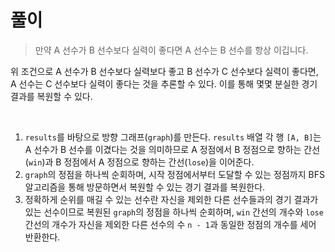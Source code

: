 # 풀이
> 만약 A 선수가 B 선수보다 실력이 좋다면 A 선수는 B 선수를 항상 이깁니다. 

위 조건으로 A 선수가 B 선수보다 실력보다 좋고 B 선수가 C 선수보다 실력이 좋다면, A 선수는 C 선수보다 실력이 좋다는 것을 추론할 수 있다. 이를 통해 몇몇 분실한 경기 결과를 복원할 수 있다.

<br />

1. `results`를 바탕으로 방향 그래프(`graph`)를 만든다. `results` 배열 각 행 `[A, B]`는 A 선수가 B 선수를 이겼다는 것을 의미하므로 A 정점에서 B 정점으로 향하는 간선(`win`)과 B 정점에서 A 정점으로 향하는 간선(`lose`)을 이어준다.
2. `graph`의 정점을 하나씩 순회하며, 시작 정점에서부터 도달할 수 있는 정점까지 BFS 알고리즘을 통해 방문하면서 복원할 수 있는 경기 결과를 복원한다.
3. 정확하게 순위를 매길 수 있는 선수란 자신을 제외한 다른 선수들과의 경기 결과가 있는 선수이므로 복원된 `graph`의 정점을 하나씩 순회하며,  `win` 간선의 개수와 `lose`간선의 개수가 자신을 제외한 다른 선수의 수 `n - 1`과 동일한 정점의 개수를 세어 반환한다.
